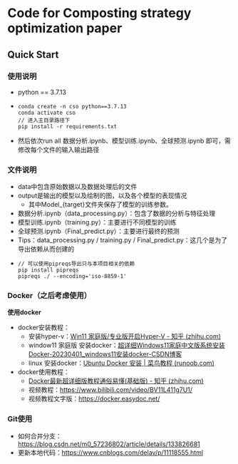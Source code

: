 # Code for Composting strategy optimization paper

## Quick Start

### 使用说明

* python == 3.7.13
* ```
  conda create -n cso python==3.7.13
  conda activate cso
  // 进入主目录路径下
  pip install -r requirements.txt
  ```
* 然后依次run all 数据分析.ipynb、模型训练.ipynb、全球预测.ipynb 即可，需修改每个文件的输入输出路径

### 文件说明

- data中包含原始数据以及数据处理后的文件
- output是输出的模型以及绘制的图，以及各个模型的表现情况
  - 其中Model_{target}文件夹保存了模型的训练参数。
- 数据分析.ipynb（data_processing.py）：包含了数据的分析与特征处理
- 模型训练.ipynb（training.py）：主要进行不同模型的训练
- 全球预测.ipynb（Final_predict.py）：主要进行最终的预测
- Tips：data_processing.py / training.py / Final_predict.py：这几个是为了导出依赖从而创建的
- ```
  // 可以使用pipreqs导出只与本项目相关的依赖
  pip install pipreqs
  pipreqs ./ --encoding='iso-8859-1'
  ```



### Docker（之后考虑使用）

**使用docker**

* docker安装教程：
  * 安装hyper-v：[Win11 家庭版/专业版开启Hyper-V - 知乎 (zhihu.com)](https://zhuanlan.zhihu.com/p/577980646)
  * window11 家庭版 安装docker：[超详细Windows11家庭中文版系统安装Docker-20230401\_windows11安装docker-CSDN博客](https://blog.csdn.net/m0_37802038/article/details/129893827)
  * linux 安装docker：[Ubuntu Docker 安装 | 菜鸟教程 (runoob.com)](https://www.runoob.com/docker/ubuntu-docker-install.html)
* docker使用教程：
  * [Docker最新超详细版教程通俗易懂(基础版) - 知乎 (zhihu.com)](https://zhuanlan.zhihu.com/p/442442997)
  * 视频教程：https://www.bilibili.com/video/BV11L411g7U1/
  * 视频教程文字版：https://docker.easydoc.net/
 
### Git使用
- 如何合并分支：https://blog.csdn.net/m0_57236802/article/details/133826681
- 更新本地代码：https://www.cnblogs.com/delav/p/11118555.html
